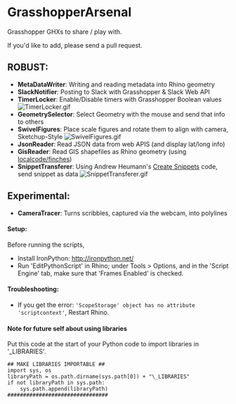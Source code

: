 # GrasshopperArsenal

Grasshopper GHXs to share / play with.

If you'd like to add, please send a pull request.

## ROBUST:

* **MetaDataWriter**: Writing and reading metadata into Rhino geometry
* **SlackNotifier**: Posting to Slack with Grasshopper & Slack Web API
* **TimerLocker**: Enable/Disable timers with Grasshopper Boolean values
![TimerLocker.gif](https://raw.githubusercontent.com/provolot/GrasshopperArsenal/master/TimerLocker/TimerLocker.gif)
* **GeometrySelector**: Select Geometry with the mouse and send that info to others
* **SwivelFigures**: Place scale figures and rotate them to align with camera, Sketchup-Style
![SwivelFigures.gif](https://raw.githubusercontent.com/provolot/GrasshopperArsenal/master/SwivelFigures/SwivelFigures.gif)
* **JsonReader**: Read JSON data from web APIS (and display lat/long info)
* **GisReader**: Read GIS shapefiles as Rhino geometry (using [localcode/finches](https://github.com/localcode/finches))
* **SnippetTransferer**: Using Andrew Heumann's [Create Snippets](http://www.grasshopper3d.com/profiles/blogs/create-snippets-with-grasshopper) code, send snippet as data
![SnippetTransferer.gif](https://raw.githubusercontent.com/provolot/GrasshopperArsenal/master/SnippetTransferer/SnippetTransferer.gif)

## Experimental:

* **CameraTracer**: Turns scribbles, captured via the webcam, into polylines

#### Setup:

Before running the scripts,
* Install IronPython: http://ironpython.net/
* Run 'EditPythonScript' in Rhino; under Tools > Options, and in the 'Script Engine' tab, make sure that 'Frames Enabled' is checked.

#### Troubleshooting:

* If you get the error: ` 'ScopeStorage' object has no attribute 'scriptcontext' `, Restart Rhino.

#### Note for future self about using libraries

Put this code at the start of your Python code to import libraries in '_LIBRARIES'.
```
## MAKE LIBRARIES IMPORTABLE ##
import sys, os
libraryPath = os.path.dirname(sys.path[0]) + "\_LIBRARIES"
if not libraryPath in sys.path:
    sys.path.append(libraryPath)
################################
```
